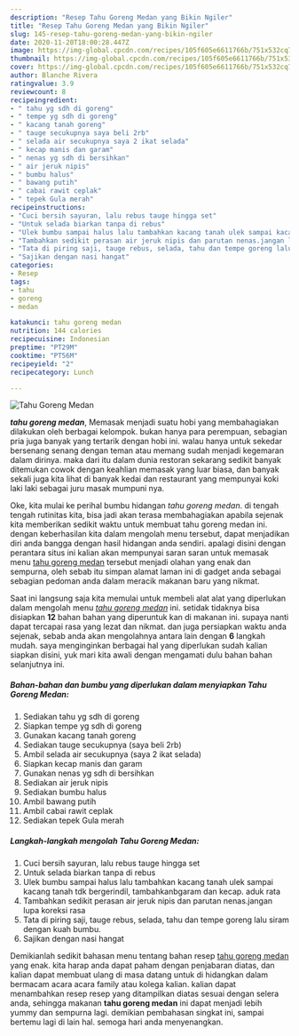 ```yaml
---
description: "Resep Tahu Goreng Medan yang Bikin Ngiler"
title: "Resep Tahu Goreng Medan yang Bikin Ngiler"
slug: 145-resep-tahu-goreng-medan-yang-bikin-ngiler
date: 2020-11-20T18:00:28.447Z
image: https://img-global.cpcdn.com/recipes/105f605e6611766b/751x532cq70/tahu-goreng-medan-foto-resep-utama.jpg
thumbnail: https://img-global.cpcdn.com/recipes/105f605e6611766b/751x532cq70/tahu-goreng-medan-foto-resep-utama.jpg
cover: https://img-global.cpcdn.com/recipes/105f605e6611766b/751x532cq70/tahu-goreng-medan-foto-resep-utama.jpg
author: Blanche Rivera
ratingvalue: 3.9
reviewcount: 8
recipeingredient:
- " tahu yg sdh di goreng"
- " tempe yg sdh di goreng"
- " kacang tanah goreng"
- " tauge secukupnya saya beli 2rb"
- " selada air secukupnya saya 2 ikat selada"
- " kecap manis dan garam"
- " nenas yg sdh di bersihkan"
- " air jeruk nipis"
- " bumbu halus"
- " bawang putih"
- " cabai rawit ceplak"
- " tepek Gula merah"
recipeinstructions:
- "Cuci bersih sayuran, lalu rebus tauge hingga set"
- "Untuk selada biarkan tanpa di rebus"
- "Ulek bumbu sampai halus lalu tambahkan kacang tanah ulek sampai kacang tanah tdk bergerindil, tambahkanbgaram dan kecap. aduk rata"
- "Tambahkan sedikit perasan air jeruk nipis dan parutan nenas.jangan lupa koreksi rasa"
- "Tata di piring saji, tauge rebus, selada, tahu dan tempe goreng lalu siram dengan kuah bumbu."
- "Sajikan dengan nasi hangat"
categories:
- Resep
tags:
- tahu
- goreng
- medan

katakunci: tahu goreng medan 
nutrition: 144 calories
recipecuisine: Indonesian
preptime: "PT29M"
cooktime: "PT56M"
recipeyield: "2"
recipecategory: Lunch

---
```



![Tahu Goreng Medan](https://img-global.cpcdn.com/recipes/105f605e6611766b/751x532cq70/tahu-goreng-medan-foto-resep-utama.jpg)

<b><i>tahu goreng medan</i></b>, Memasak menjadi suatu hobi yang membahagiakan dilakukan oleh berbagai kelompok. bukan hanya para perempuan, sebagian pria juga banyak yang tertarik dengan hobi ini. walau hanya untuk sekedar bersenang senang dengan teman atau memang sudah menjadi kegemaran dalam dirinya. maka dari itu dalam dunia restoran sekarang sedikit banyak ditemukan cowok dengan keahlian memasak yang luar biasa, dan banyak sekali juga kita lihat di banyak kedai dan restaurant yang mempunyai koki laki laki sebagai juru masak mumpuni nya.

Oke, kita mulai ke perihal bumbu hidangan <i>tahu goreng medan</i>. di tengah tengah rutinitas kita, bisa jadi akan terasa membahagiakan apabila sejenak kita memberikan sedikit waktu untuk membuat tahu goreng medan ini. dengan keberhasilan kita dalam mengolah menu tersebut, dapat menjadikan diri anda bangga dengan hasil hidangan anda sendiri. apalagi disini dengan perantara situs ini kalian akan mempunyai saran saran untuk memasak menu <u>tahu goreng medan</u> tersebut menjadi olahan yang enak dan sempurna, oleh sebab itu simpan alamat laman ini di gadget anda sebagai sebagian pedoman anda dalam meracik makanan baru yang nikmat.




Saat ini langsung saja kita memulai untuk membeli alat alat yang diperlukan dalam mengolah menu <u><i>tahu goreng medan</i></u> ini. setidak tidaknya bisa disiapkan <b>12</b> bahan bahan yang diperuntuk kan di makanan ini. supaya nanti dapat tercapai rasa yang lezat dan nikmat. dan juga persiapkan waktu anda sejenak, sebab anda akan mengolahnya antara lain dengan <b>6</b> langkah mudah. saya menginginkan berbagai hal yang diperlukan sudah kalian siapkan disini, yuk mari kita awali dengan mengamati dulu bahan bahan selanjutnya ini.

<!--inarticleads1-->

##### Bahan-bahan dan bumbu yang diperlukan dalam menyiapkan Tahu Goreng Medan:

1. Sediakan  tahu yg sdh di goreng
1. Siapkan  tempe yg sdh di goreng
1. Gunakan  kacang tanah goreng
1. Sediakan  tauge secukupnya (saya beli 2rb)
1. Ambil  selada air secukupnya (saya 2 ikat selada)
1. Siapkan  kecap manis dan garam
1. Gunakan  nenas yg sdh di bersihkan
1. Sediakan  air jeruk nipis
1. Sediakan  bumbu halus
1. Ambil  bawang putih
1. Ambil  cabai rawit ceplak
1. Sediakan  tepek Gula merah




<!--inarticleads2-->

##### Langkah-langkah mengolah Tahu Goreng Medan:

1. Cuci bersih sayuran, lalu rebus tauge hingga set
1. Untuk selada biarkan tanpa di rebus
1. Ulek bumbu sampai halus lalu tambahkan kacang tanah ulek sampai kacang tanah tdk bergerindil, tambahkanbgaram dan kecap. aduk rata
1. Tambahkan sedikit perasan air jeruk nipis dan parutan nenas.jangan lupa koreksi rasa
1. Tata di piring saji, tauge rebus, selada, tahu dan tempe goreng lalu siram dengan kuah bumbu.
1. Sajikan dengan nasi hangat




Demikianlah sedikit bahasan menu tentang bahan resep <u>tahu goreng medan</u> yang enak. kita harap anda dapat paham dengan penjabaran diatas, dan kalian dapat membuat ulang di masa datang untuk di hidangkan dalam bermacam acara acara family atau kolega kalian. kalian dapat menambahkan resep resep yang ditampilkan diatas sesuai dengan selera anda, sehingga makanan <b>tahu goreng medan</b> ini dapat menjadi lebih yummy dan sempurna lagi. demikian pembahasan singkat ini, sampai bertemu lagi di lain hal. semoga hari anda menyenangkan.
